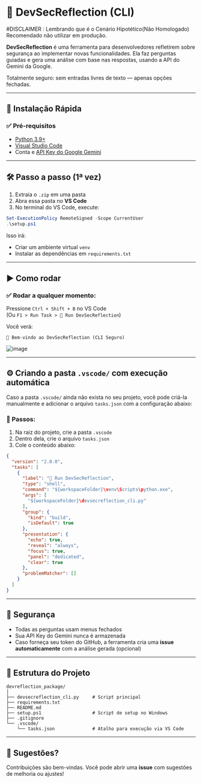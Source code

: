 # 🧠 DevSecReflection (CLI) 

#DISCLAIMER :  Lembrando que é o Cenário Hipotético(Não Homologado) Recomendado não utilizar em produção. 

**DevSecReflection** é uma ferramenta para desenvolvedores refletirem sobre segurança ao implementar novas funcionalidades. Ela faz perguntas guiadas e gera uma análise com base nas respostas, usando a API do Gemini da Google.

Totalmente seguro: sem entradas livres de texto — apenas opções fechadas.

---

## 🚀 Instalação Rápida

### ✅ Pré-requisitos

- [Python 3.9+](https://www.python.org/downloads/)
- [Visual Studio Code](https://code.visualstudio.com/)
- Conta e [API Key do Google Gemini](https://aistudio.google.com/app/apikey)

---

## 🛠️ Passo a passo (1ª vez)

1. Extraia o `.zip` em uma pasta
2. Abra essa pasta no **VS Code**
3. No terminal do VS Code, execute:

```powershell
Set-ExecutionPolicy RemoteSigned -Scope CurrentUser
.\setup.ps1
```

Isso irá:
- Criar um ambiente virtual `venv`
- Instalar as dependências em `requirements.txt`

---

## ▶️ Como rodar

### ✅ Rodar a qualquer momento:

Pressione `Ctrl + Shift + B` no VS Code  
(Ou `F1 > Run Task > 🧠 Run DevSecReflection`)

Você verá:

```
🧠 Bem-vindo ao DevSecReflection (CLI Seguro)
```
![image](https://github.com/user-attachments/assets/bec7f959-cfce-4f20-98df-5973aa6288d4)

---

## ⚙️ Criando a pasta `.vscode/` com execução automática

Caso a pasta `.vscode/` ainda não exista no seu projeto, você pode criá-la manualmente e adicionar o arquivo `tasks.json` com a configuração abaixo:

### 📁 Passos:

1. Na raiz do projeto, crie a pasta `.vscode`
2. Dentro dela, crie o arquivo `tasks.json`
3. Cole o conteúdo abaixo:

```json
{
  "version": "2.0.0",
  "tasks": [
    {
      "label": "🧠 Run DevSecReflection",
      "type": "shell",
      "command": "${workspaceFolder}\venv\Scripts\python.exe",
      "args": [
        "${workspaceFolder}\devsecreflection_cli.py"
      ],
      "group": {
        "kind": "build",
        "isDefault": true
      },
      "presentation": {
        "echo": true,
        "reveal": "always",
        "focus": true,
        "panel": "dedicated",
        "clear": true
      },
      "problemMatcher": []
    }
  ]
}
```

---

## 🔐 Segurança

- Todas as perguntas usam menus fechados
- Sua API Key do Gemini nunca é armazenada
- Caso forneça seu token do GitHub, a ferramenta cria uma **issue automaticamente** com a análise gerada (opcional)

---

## 📂 Estrutura do Projeto

```
devreflection_package/
│
├── devsecreflection_cli.py     # Script principal
├── requirements.txt
├── README.md
├── setup.ps1                   # Script de setup no Windows
├── .gitignore
└── .vscode/
    └── tasks.json              # Atalho para execução via VS Code
```

---

## 💬 Sugestões?

Contribuições são bem-vindas. Você pode abrir uma **issue** com sugestões de melhoria ou ajustes!
